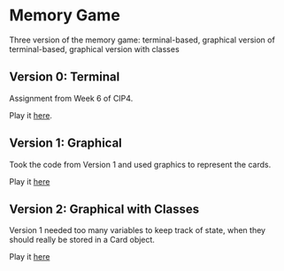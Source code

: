 # Memory Game

Three version of the memory game: terminal-based, graphical version of terminal-based, graphical version with classes

## Version 0: Terminal
Assignment from Week 6 of CIP4.

Play it [here](https://codeinplace.stanford.edu/cip4/share/egKGyAMew3K2f22EdXS4).

## Version 1: Graphical
Took the code from Version 1 and used graphics to represent the cards.

Play it [here](https://codeinplace.stanford.edu/cip4/share/C9ltPTc1Y9TF75d5QNr3)

## Version 2: Graphical with Classes
Version 1 needed too many variables to keep track of state, when they should really be stored in a Card object.

Play it [here](https://codeinplace.stanford.edu/cip4/share/lnaPDLEWdV1ebA7JjV2T)
